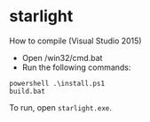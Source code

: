 # starlight
How to compile (Visual Studio 2015)
  - Open /win32/cmd.bat
  - Run the following commands:
```
powershell .\install.ps1
build.bat
```
To run, open ```starlight.exe```.
